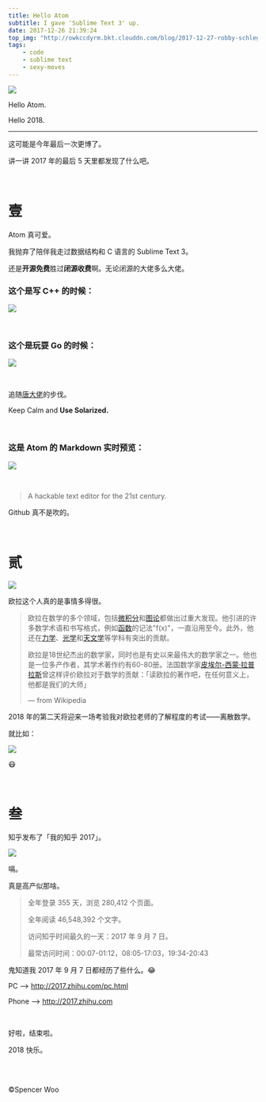 ```yaml
---
title: Hello Atom
subtitle: I gave 'Sublime Text 3' up.
date: 2017-12-26 21:39:24
top_img: "http://owkccdyrm.bkt.clouddn.com/blog/2017-12-27-robby-schlegel-48938.jpg"
tags:
    - code
    - sublime text
    - sexy-moves
---
```


![](http://owkccdyrm.bkt.clouddn.com/blog/2017-12-27-golang.jpg)

Hello Atom.

Hello 2018.

---

这可能是今年最后一次更博了。

讲一讲 2017 年的最后 5 天里都发现了什么吧。

<br>

# 壹

Atom 真可爱。

我抛弃了陪伴我走过数据结构和 C 语言的 Sublime Text 3。

还是**开源免费**胜过**闭源收费**啊。无论闭源的大佬多么大佬。

### 这个是写 C++ 的时候：

![](http://owkccdyrm.bkt.clouddn.com/blog/2017-12-27-atom_cpp.jpg)

<br>

### 这个是玩耍 Go 的时候：

![](http://owkccdyrm.bkt.clouddn.com/blog/2017-12-27-atom_go.jpg)

<br>

追随[唐大佬](http://life.felinae98.cn)的步伐。

Keep Calm and **Use Solarized.**

<br>

### 这是 Atom 的 Markdown 实时预览：

![](http://owkccdyrm.bkt.clouddn.com/blog/2017-12-27-atom_md.jpg)

<br>

> A hackable text editor for the 21st century.

Github 真不是吹的。

<br>

# 贰

![](http://owkccdyrm.bkt.clouddn.com/blog/2017-12-27-euler.jpg)

欧拉这个人真的是事情多得很。

> 欧拉在数学的多个领域，包括[微积分](http://zh.wikipedia.org/wiki/%E5%BE%AE%E7%A7%AF%E5%88%86)和[图论](http://zh.wikipedia.org/wiki/%E5%9B%BE%E8%AE%BA)都做出过重大发现。他引进的许多数学术语和书写格式，例如[函数](http://zh.wikipedia.org/wiki/%E5%87%BD%E6%95%B0)的记法"f(x)"，一直沿用至今。此外，他还在[力学](http://zh.wikipedia.org/wiki/%E5%8A%9B%E5%AD%A6)、[光学](http://zh.wikipedia.org/wiki/%E5%85%89%E5%AD%A6)和[天文学](http://zh.wikipedia.org/wiki/%E5%A4%A9%E6%96%87%E5%AD%A6)等学科有突出的贡献。
>
> 欧拉是18世纪杰出的数学家，同时也是有史以来最伟大的数学家之一。他也是一位多产作者，其学术著作约有60-80册。法国数学家[皮埃尔-西蒙·拉普拉斯](http://zh.wikipedia.org/wiki/%E7%9A%AE%E5%9F%83%E7%88%BE-%E8%A5%BF%E8%92%99%C2%B7%E6%8B%89%E6%99%AE%E6%8B%89%E6%96%AF)曾这样评价欧拉对于数学的贡献：「读欧拉的著作吧，在任何意义上，他都是我们的大师」
>
> — from Wikipedia

2018 年的第二天将迎来一场考验我对欧拉老师的了解程度的考试——离散数学。

就比如：

![](http://owkccdyrm.bkt.clouddn.com/blog/2017-12-27-euler_formula.jpg)

:mask:

<br>

# 叁

知乎发布了「我的知乎 2017」。

![](http://owkccdyrm.bkt.clouddn.com/blog/2017-12-27-zhihu_answers.jpg)

嗝。

真是高产似那啥。

> 全年登录 355 天，浏览 280,412 个页面。
>
> 全年阅读 46,548,392 个文字。
>
> 访问知乎时间最久的一天：2017 年 9 月 7 日。
>
> 最常访问时间：00:07-01:12，08:05-17:03，19:34-20:43

鬼知道我 2017 年 9 月 7 日都经历了些什么。:joy:

PC —> http://2017.zhihu.com/pc.html

Phone —> http://2017.zhihu.com

<br>

好啦，结束啦。

2018 快乐。

<br>

<br>

©Spencer Woo

